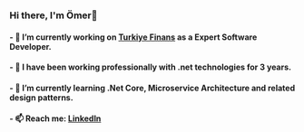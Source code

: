 ### Hi there, I'm Ömer👋
#### - 🔭 I’m currently working on [Turkiye Finans](https://www.turkiyefinans.com.tr/) as a Expert Software Developer.
#### - 🔭 I have been working professionally with .net technologies for 3 years.
#### - 🌱 I’m currently learning .Net Core, Microservice Architecture and related design patterns.
#### - 📫 Reach me: [LinkedIn](https://www.linkedin.com/in/ceylanomer/)
<!--
**ceylanomer/ceylanomer** is a ✨ _special_ ✨ repository because its `README.md` (this file) appears on your GitHub profile.

Here are some ideas to get you started:



- 👯 I’m looking to collaborate on ...
- 🤔 I’m looking for help with ...
- 💬 Ask me about ...
- 😄 Pronouns: ...
- ⚡ Fun fact: ...
-->
